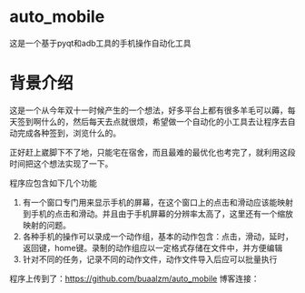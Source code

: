 # auto_mobile

这是一个基于pyqt和adb工具的手机操作自动化工具

# 背景介绍

这是一个从今年双十一时候产生的一个想法，好多平台上都有很多羊毛可以薅，每天签到啊什么的，然后每天去点就很烦，希望做一个自动化的小工具去让程序去自动完成各种签到，浏览什么的。

正好赶上崴脚下不了地，只能宅在宿舍，而且最难的最优化也考完了，就利用这段时间把这个想法实现了一下。

程序应包含如下几个功能

1. 有一个窗口专门用来显示手机的屏幕，在这个窗口上的点击和滑动应该能映射到手机的点击和滑动。并且由于手机屏幕的分辨率太高了，这里还有一个缩放映射的问题。
2. 各种手机的操作可以录成一个动作组，基本的动作包含：点击，滑动，延时，返回键，home键。录制的动作组应以一定格式存储在文件中，并方便编辑
3. 针对不同的任务，记录不同的动作文件，动作文件导入后应可以批量执行

程序上传到了：https://github.com/buaalzm/auto_mobile
博客连接：